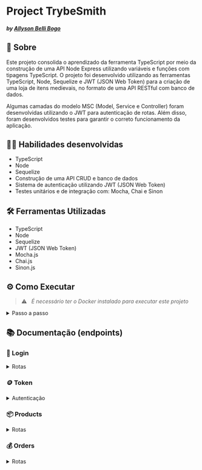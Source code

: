 # Project TrybeSmith
#### _by [Allyson Belli Bogo](https://www.linkedin.com/in/allysonbogo/)_

## :page_with_curl: Sobre

Este projeto consolida o aprendizado da ferramenta TypeScript por meio da construção de uma API Node Express utilizando variáveis e funções com tipagens TypeScript. O projeto foi desenvolvido utilizando as ferramentas TypeScript, Node, Sequelize e JWT (JSON Web Token) para a criação de uma loja de itens medievais, no formato de uma API RESTful com banco de dados.

Algumas camadas do modelo MSC (Model, Service e Controller) foram desenvolvidas utilizando o JWT para autenticação de rotas. Além disso, foram desenvolvidos testes para garantir o correto funcionamento da aplicação.


## :man_technologist: Habilidades desenvolvidas

* TypeScript
* Node
* Sequelize
* Construção de uma API CRUD e banco de dados
* Sistema de autenticação utilizando JWT (JSON Web Token)
* Testes unitários e de integração com: Mocha, Chai e Sinon


## 🛠️ Ferramentas Utilizadas

* TypeScript
* Node
* Sequelize
* JWT (JSON Web Token)
* Mocha.js
* Chai.js
* Sinon.js


## ⚙️ Como Executar

> :warning: &nbsp; _É necessário ter o Docker instalado para executar este projeto_

<details>
  <summary> Passo a passo </summary>
  <br>

1. Clone o repositório em uma pasta de preferência

```
git clone git@github.com:allysonbogo/project-trybesmith.git
```

2. Entre na pasta raíz do projeto e instale todas as dependências

```
npm install
```

3. Para rodar o projeto é necessário executar o comando abaixo no diretório raiz do projeto. Isso fará com que os containers docker sejam orquestrados e a aplicação esteja disponível

```
docker-compose up -d
```

4. As dependências do projeto serão instaladas juntamente com o início do container. Após isso, no mesmo terminal em que o container foi orquestrado, digite os comandos abaixo para acessar o bash do container e iniciar o servidor

```
docker exec -it trybesmith_api bash
npm start
```
5. Para iniciar o servidor com live-reload, ao invés de <code>npm start</code> digite o comando abaixo 

```
npm run dev
```
6. Para visualização da interface da API podem ser utilizados o Thunder Client, Postman, Insomnia ou alguma outra ferramenta de sua preferência

7. Para testar o projeto use o seguinte script no terminal em que o container foi orquestrado

```
npm run test:mocha
```
</details>


## 📚 Documentação (endpoints)

### :bust_in_silhouette: Login
<details>
  <summary> Rotas </summary>
  <br>

  | Método | Funcionalidade | URL |
  |---|---|---|
  | `POST` | Realiza o login de uma pessoa usuária cadastrada | `http://localhost:3001/login`

  <details>
    <summary> A estrutura do body da requisição deverá seguir o padrão abaixo: </summary>

  ```
  {
    "username": "string",
    "password": "string"
  }
  ```
  </details>

  <details>
    <summary> A resposta da requisição é a seguinte com <code>status 201</code>: </summary>

  ```
  {
    "token": "eyJhbGciOiJIUzI1NiIsInR5cCI6IkpXVCJ9.eyJwYXlsb2FkIjp7ImlkIjo1LCJkaXNwbGF5TmFtZSI6InVzdWFyaW8gZGUgdGVzdGUiLCJlbWFpbCI6InRlc3RlQGVtYWlsLmNvbSIsImltYWdlIjoibnVsbCJ9LCJpYXQiOjE2MjAyNDQxODcsImV4cCI6MTYyMDY3NjE4N30.Roc4byj6mYakYqd9LTCozU1hd9k_Vw5IWKGL4hcCVG8"
  }
  ```
  > :warning: &nbsp; _O token acima é fictício, o token verdadeiro é gerado a partir da ferramenta JWT (JSON Web Token), utilizando uma palavra-passe e um payload secretos_
  </details>

  <details>
    <summary> A requisição irá falhar nos seguintes casos: </summary>
    - A rota retorna um erro <code>400</code> <code>{ "message": "\"username\" and \"password\" are required" }</code>, caso a requisição não receba o campo <code>username</code>; <br>
    - A rota retorna um erro <code>400</code> <code>{ "message": "\"username\" and \"password\" are required" }</code>, caso a requisição não receba o campo <code>password</code> com formato válido; <br>
    - A rota retorna um erro <code>401</code> <code>{ "message": "Username or password invalid" }</code>, caso a requisição receba um <code>username</code> que não exista no banco de dados; <br>
    - A rota retorna um erro <code>401</code> <code>{ "message": "Username or password invalid" }</code>, caso a requisição receba um <code>password</code> que não corresponda à senha salva no banco de dados; <br>
  </details>
  <br>
</details>


### :coin: Token
<details>
  <summary> Autenticação </summary>
  <br>

  > :warning: &nbsp; _Após o login de uma pessoa usuária cadastrada, é gerado um <code>token</code> aleatório, o qual será autenticado na rota de cadastro de um novo pedido_

  <details>
    <summary> A requisição irá falhar nos seguintes casos: </summary>
    - É disparado o erro <code>401</code> <code>{ "message": "Token not found" }</code>, ao fazer uma operação sem um token; <br>
    - É disparado o erro <code>401</code> <code>{ "message": "Invalid token" }</code>, ao fazer uma operação com um token expirado ou inválido; <br>
  </details>
  <br>
</details>


### :package: Products
<details>
  <summary> Rotas </summary>
  <br>

  | Método | Funcionalidade | URL |
  |---|---|---|
  | `POST` | Realiza o cadastro de um produto | `http://localhost:3001/products`

  <details>
    <summary> A estrutura do body da requisição deverá seguir o padrão abaixo: </summary>

  ```
  {
    "name": "Martelo de Thor",
    "price": "30 peças de ouro",
    "orderId": 1
  }
  ```
  > :warning: &nbsp; _Como os produtos são únicos e exclusivos, novos produtos devem receber um orderId ao serem criados, vinculando o produto à uma pessoa específica_
  </details>

  <details>
  <summary> A resposta da requisição é a seguinte com <code>status 201</code>: </summary>
  
  ```
  {
    "id": 1
    "name": "Martelo de Thor",
    "price": "30 peças de ouro",
    "orderId": 1
  }
  ```
  </details>

  <details>
    <summary> A requisição irá falhar nos seguintes casos: </summary>
    - A rota retorna um erro <code>400</code> <code>{ "message": "\"name\" is required" }</code>, caso a requisição não receba o campo <code>name</code>; <br>
    - A rota retorna um erro <code>422</code> <code>{ "message": "\"name\" must be a string" }</code>, caso o campo <code>name</code> não seja do tipo string; <br>
    - A rota retorna um erro <code>422</code> <code>{ "message": "\"name\" length must be at least 3 characters long" }</code>, caso o campo <code>name</code> não tenha pelo menos 3 caracteres; <br>
    - A rota retorna um erro <code>400</code> <code>{ "message": "\"price\" is required" }</code>, caso a requisição não receba o campo <code>price</code>; <br>
    - A rota retorna um erro <code>422</code> <code>{ "message": "\"price\" must be a string" }</code>, caso o campo <code>price</code> não seja do tipo string; <br>
    - A rota retorna um erro <code>422</code> <code>{ "message": "\"price\" length must be at least 3 characters long" }</code>, caso o campo <code>price</code> não tenha pelo menos 3 caracteres; <br>
  </details>
  <br>

  | Método | Funcionalidade | URL |
  |---|---|---|
  | `GET` | Retorna uma lista de produtos cadastrados | `http://localhost:3001/products`

  <details>
    <summary> A resposta da requisição é a seguinte com <code>status 200</code>: </summary>
    
  ```
  [
    {
      "id": 1,
      "name": "Pedra Filosofal",
      "price": "20 gold",
      "orderId": null
    },
    {
      "id": 2,
      "name": "Lança do Destino",
      "price": "100 diamond",
      "orderId": 1
    },
    ...
  ]
  ```
  </details>
  <br>
</details>


### :moneybag: Orders
<details>
  <summary> Rotas </summary>
  <br>

  | Método | Funcionalidade | URL |
  |---|---|---|
  | `GET` | Retorna uma lista de pedidos | `http://localhost:3001/orders`

  <details>
    <summary> A resposta da requisição é a seguinte com <code>status 200</code>: </summary>
    
  ```
  [
    {
      "id": 1,
      "userId": 2,
      "productIds": [1, 2]
    },
    {
      "id": 2,
      "userId": 1,
      "productIds": [3, 4]
    }
    ...
  ]
  ```
  </details>
  <br>

  | Método | Funcionalidade | URL |
  |---|---|---|
  | `POST` | Realiza o cadastro de um pedido | `http://localhost:3001/orders`

  <details>
    <summary> A estrutura do body da requisição deverá seguir o padrão abaixo: </summary>

  ```
  {
    "userId": 1
    "productIds": [1, 2],
  }
  ```
  </details>

  <details>
    <summary> Para o cadastro de um pedido é necessário enviar um token de autenticação, o qual é gerado ao realizar o login. A resposta da requisição é a seguinte com <code>status 201</code>: </summary>

  ```
  {
    "userId": 1,
    "productIds": [1, 2]
  }
  ```
  </details>

  <details>
    <summary> A requisição irá falhar nos seguintes casos: </summary>
    - A rota retorna um erro <code>400</code> <code>{ "message": "\"userId\" is required" }</code>, caso a requisição não receba o campo <code>userId</code>; <br>
    - A rota retorna um erro <code>422</code> <code>{ "message": "\"userId\" must be a number" }</code>, caso o campo <code>userId</code> não seja do tipo number; <br>
    - A rota retorna um erro <code>404</code> <code>{ "message": "\"userId\" not found" }</code>, caso o <code>userId</code> não esteja cadastrado no banco de dados; <br>
    - A rota retorna um erro <code>400</code> <code>{ "message": "\"productIds\" is required" }</code>, caso a requisição não receba o campo <code>productIds</code>; <br>
    - A rota retorna um erro <code>422</code> <code>{ "message": "\"productIds\" must be an array" }</code>, caso o campo <code>productIds</code> não seja do tipo array; <br>
    - A rota retorna um erro <code>422</code> <code>{ "message": "\"productIds\" must include only numbers" }</code>, caso o campo <code>productIds</code> esteja vazio ou inclua itens que não sejam do tipo número; <br>
  </details>
  <br>

</details>
<br>